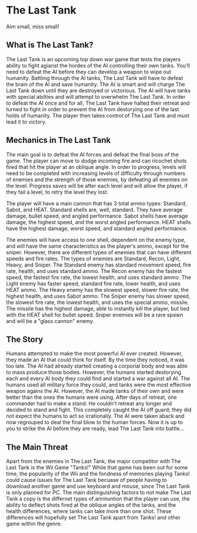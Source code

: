 # The Last Tank
Aim small, miss small!
## What is The Last Tank?
The Last Tank is an upcoming top down war game that tests the players ability to fight agianst the hordes of the AI controlling their own tanks. You'll need to defeat the AI before they can develop a weapon to wipe out humanity. Battling through the AI tanks, The Last Tank will have to defeat the brain of the AI and save humanity. The AI is smart and will charge The Last Tank down until they are destroyed or victorious. The AI will have tanks with special abilties and will attempt to overwhelm The Last Tank. In order to defeat the AI once and for all, The Last Tank have halted their retreat and turned to fight in order to prevent the AI from destorying one of the last holds of humanity. The player then takes control of The Last Tank and must lead it to victory.
## Mechanics in The Last Tank
The main goal is to defeat the AI forces and defeat the final boss of the game. The player can move to dodge incoming fire and can ricochet shots fired that hit the player at an oblique angle. In order to progress, levels will need to be completed with increasing levels of difficulty through numbers of enemies and the strength of those enemies, by defeating all enemies on the level. Progress saves will be after each level and will allow the player, if they fail a level, to retry the level they lost. 

The player will have a main cannon that has 3 total ammo types: Standard, Sabot, and HEAT. Standard shells are, well, standard. They have average damage, bullet speed, and angled performance. Sabot shells have average damage, the highest speed, and the worst angled performance. HEAT shells have the highest damage, worst speed, and standard angled performance. 

The enemies will have access to one shell, dependent on the enemy type, and will have the same characteristics as the player's ammo, except for the sniper. However, there are different types of enemies that can have different speeds and fire rates. The types of enemies are Standard, Recon, Light, Heavy, and Sniper. The Standard enemy has standard movement speed, fire rate, health, and uses standard ammo. The Recon enemy has the fastest speed, the fastest fire rate, the lowest health, and uses standard ammo. The Light enemy has faster speed, standard fire rate, lower health, and uses HEAT ammo. The Heavy enemy has the slowest speed, slower fire rate, the highest health, and uses Sabot ammo. The Sniper enemy has slower speed, the slowest fire rate, the lowest health, and uses the special ammo, missile. The missile has the highest damage, able to instantly kill the player, but tied with the HEAT shell for bullet speed. Sniper enemies will be a rare spawn and will be a "glass cannon" enemy.
## The Story
Humans attempted to make the most powerful AI ever created. However, they made an AI that could think for itself. By the time they noticed, it was too late. The AI had already started creating a corporial body and was able to mass produce those bodies. However, the humans started destorying each and every AI body they could find and started a war against all AI. The humans used all military force they could, and tanks were the most effective weapon agains the AI. However, the AI made tanks of their own and were better than the ones the humans were using. After days of retreat, one commander had to make a stand. He couldn't retreat any longer and decided to stand and fight. This completely caught the AI off guard; they did not expect the humans to act so irrationally. The AI were taken aback and now regrouped to deal the final blow to the human forces. Now it is up to you to strike the AI before they are ready, lead The Last Tank into battle...
## The Main Threat
Apart from the enemies in The Last Tank, the major competitor with The Last Tank is the Wii Game "Tanks!" While that game has been out for some time, the popularity of the Wii and the fondness of memories playing Tanks! could cause issues for The Last Tank becuase of people having to download another game and use keyboard and mouse, since The Last Tank is only planned for PC. The main distinguishing factors to not make The Last Tank a copy is the differnet types of ammuntion that the player can use, the ability to deflect shots fired at the oblique angles of the tanks, and the health differences, where tanks can take more than one shot. These differences will hopefully set The Last Tank apart from Tanks! and other game within the genre.
